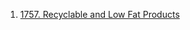 
1. [1757. Recyclable and Low Fat Products](https://github.com/CodeMechanix/Interview-SQL-Challenge/blob/master/LeetCode-SQL/Solutions/1757.md)
